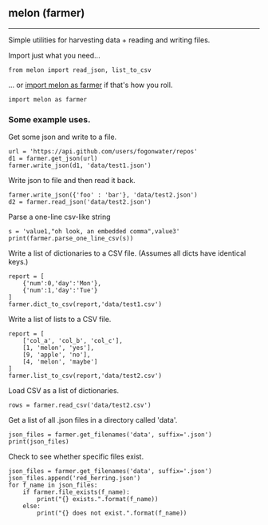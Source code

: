 ## melon (farmer)
---

Simple utilities for harvesting data + reading and writing files.

Import just what you need...

```
from melon import read_json, list_to_csv
```

... or [import melon as farmer](https://www.youtube.com/watch?v=PwN3SoWSUrY) if that's how you roll.

```
import melon as farmer
```

### Some example uses.

Get some json and write to a file.
```
url = 'https://api.github.com/users/fogonwater/repos'
d1 = farmer.get_json(url)
farmer.write_json(d1, 'data/test1.json')
```

Write json to file and then read it back.
```
farmer.write_json({'foo' : 'bar'}, 'data/test2.json')
d2 = farmer.read_json('data/test2.json')
```

Parse a one-line csv-like string
```
s = 'value1,"oh look, an embedded comma",value3'
print(farmer.parse_one_line_csv(s))
```

Write a list of dictionaries to a CSV file. (Assumes all dicts have identical keys.)
```
report = [
    {'num':0,'day':'Mon'}, 
    {'num':1,'day':'Tue'}
]
farmer.dict_to_csv(report,'data/test1.csv')
```

Write a list of lists to a CSV file.
```
report = [
    ['col_a', 'col_b', 'col_c'],
    [1, 'melon', 'yes'],
    [9, 'apple', 'no'],
    [4, 'melon', 'maybe']
]
farmer.list_to_csv(report,'data/test2.csv')
```

Load CSV as a list of dictionaries.
```
rows = farmer.read_csv('data/test2.csv')
```

Get a list of all .json files in a directory called 'data'.
```
json_files = farmer.get_filenames('data', suffix='.json')
print(json_files)
```

Check to see whether specific files exist.
```
json_files = farmer.get_filenames('data', suffix='.json')
json_files.append('red_herring.json')
for f_name in json_files:
    if farmer.file_exists(f_name):
        print("{} exists.".format(f_name))
    else:
        print("{} does not exist.".format(f_name))
```
